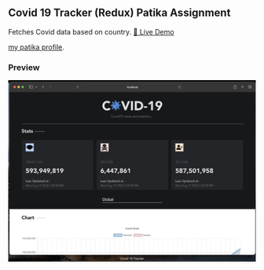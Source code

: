 ## Covid 19 Tracker (Redux) Patika Assignment

Fetches Covid data based on country.
[🔗 Live Demo](https://elbaley.github.io/covid19-tracker)

[my patika profile](https://app.patika.dev/elbaley).

### Preview

![Preview](./preview.jpeg)
